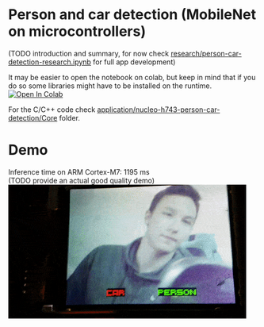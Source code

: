 # Person and car detection (MobileNet on microcontrollers)

(TODO introduction and summary, for now check [research/person-car-detection-research.ipynb](research/person-car-detection-research.ipynb) for full app development) 

It may be easier to open the notebook on colab, but keep in mind that if you do so some libraries might have to be installed on the runtime.  
[![Open In Colab](https://colab.research.google.com/assets/colab-badge.svg)](https://colab.research.google.com/github/PHANzgz/embedded-deep-learning/blob/master/applications/person_detection/research/person-car-detection-research.ipynb)

For the C/C++ code check [application/nucleo-h743-person-car-detection/Core](application/nucleo-h743-person-car-detection/Core) folder. 

# Demo
Inference time on ARM Cortex-M7: 1195 ms  
(TODO provide an actual good quality demo)  
![demo](demo.gif)